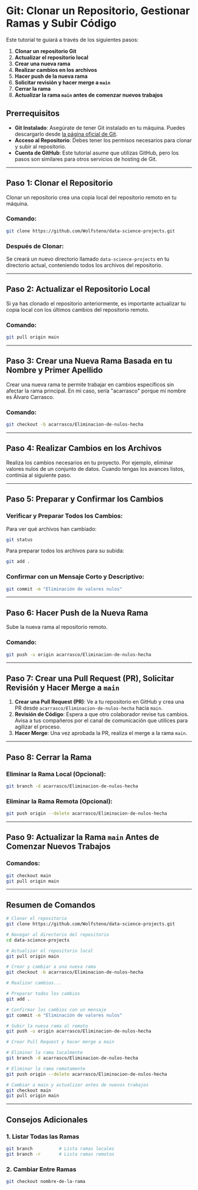 # Git: Clonar un Repositorio, Gestionar Ramas y Subir Código

Este tutorial te guiará a través de los siguientes pasos:

1. **Clonar un repositorio Git**
2. **Actualizar el repositorio local**
3. **Crear una nueva rama**
4. **Realizar cambios en los archivos**
5. **Hacer push de la nueva rama**
6. **Solicitar revisión y hacer merge a `main`**
7. **Cerrar la rama**
8. **Actualizar la rama `main` antes de comenzar nuevos trabajos**

## Prerrequisitos

- **Git Instalado**: Asegúrate de tener Git instalado en tu máquina. Puedes descargarlo desde [la página oficial de Git](https://git-scm.com/downloads).
- **Acceso al Repositorio**: Debes tener los permisos necesarios para clonar y subir al repositorio.
- **Cuenta de GitHub**: Este tutorial asume que utilizas GitHub, pero los pasos son similares para otros servicios de hosting de Git.

---

## Paso 1: Clonar el Repositorio

Clonar un repositorio crea una copia local del repositorio remoto en tu máquina.

### Comando:

```bash
git clone https://github.com/Wolfsteno/data-science-projects.git
```

### Después de Clonar:

Se creará un nuevo directorio llamado `data-science-projects` en tu directorio actual, conteniendo todos los archivos del repositorio.

---

## Paso 2: Actualizar el Repositorio Local

Si ya has clonado el repositorio anteriormente, es importante actualizar tu copia local con los últimos cambios del repositorio remoto.

### Comando:

```bash
git pull origin main
```

---

## Paso 3: Crear una Nueva Rama Basada en tu Nombre y Primer Apellido

Crear una nueva rama te permite trabajar en cambios específicos sin afectar la rama principal. En mi caso, sería "acarrasco" porque mi nombre es Álvaro Carrasco.

### Comando:

```bash
git checkout -b acarrasco/Eliminacion-de-nulos-hecha
```

---

## Paso 4: Realizar Cambios en los Archivos

Realiza los cambios necesarios en tu proyecto. Por ejemplo, eliminar valores nulos de un conjunto de datos. Cuando tengas los avances listos, continúa al siguiente paso.

---

## Paso 5: Preparar y Confirmar los Cambios

### Verificar y Preparar Todos los Cambios:

Para ver qué archivos han cambiado:

```bash
git status
```

Para preparar todos los archivos para su subida:

```bash
git add .
```

### Confirmar con un Mensaje Corto y Descriptivo:

```bash
git commit -m "Eliminación de valores nulos"
```

---

## Paso 6: Hacer Push de la Nueva Rama

Sube la nueva rama al repositorio remoto.

### Comando:

```bash
git push -u origin acarrasco/Eliminacion-de-nulos-hecha
```

---

## Paso 7: Crear una Pull Request (PR), Solicitar Revisión y Hacer Merge a `main`

1. **Crear una Pull Request (PR)**: Ve a tu repositorio en GitHub y crea una PR desde `acarrasco/Eliminacion-de-nulos-hecha` hacia `main`.
2. **Revisión de Código**: Espera a que otro colaborador revise tus cambios. Avisa a tus compañeros por el canal de comunicación que utilices para agilizar el proceso.
3. **Hacer Merge**: Una vez aprobada la PR, realiza el merge a la rama `main`.

---

## Paso 8: Cerrar la Rama

### Eliminar la Rama Local (Opcional):

```bash
git branch -d acarrasco/Eliminacion-de-nulos-hecha
```

### Eliminar la Rama Remota (Opcional):

```bash
git push origin --delete acarrasco/Eliminacion-de-nulos-hecha
```

---

## Paso 9: Actualizar la Rama `main` Antes de Comenzar Nuevos Trabajos

### Comandos:

```bash
git checkout main
git pull origin main
```

---

## Resumen de Comandos

```bash
# Clonar el repositorio
git clone https://github.com/Wolfsteno/data-science-projects.git

# Navegar al directorio del repositorio
cd data-science-projects

# Actualizar el repositorio local
git pull origin main

# Crear y cambiar a una nueva rama
git checkout -b acarrasco/Eliminacion-de-nulos-hecha

# Realizar cambios...

# Preparar todos los cambios
git add .

# Confirmar los cambios con un mensaje
git commit -m "Eliminación de valores nulos"

# Subir la nueva rama al remoto
git push -u origin acarrasco/Eliminacion-de-nulos-hecha

# Crear Pull Request y hacer merge a main

# Eliminar la rama localmente
git branch -d acarrasco/Eliminacion-de-nulos-hecha

# Eliminar la rama remotamente
git push origin --delete acarrasco/Eliminacion-de-nulos-hecha

# Cambiar a main y actualizar antes de nuevos trabajos
git checkout main
git pull origin main
```

---

## Consejos Adicionales

### 1. Listar Todas las Ramas

```bash
git branch          # Lista ramas locales
git branch -r       # Lista ramas remotas
```

### 2. Cambiar Entre Ramas

```bash
git checkout nombre-de-la-rama
```
